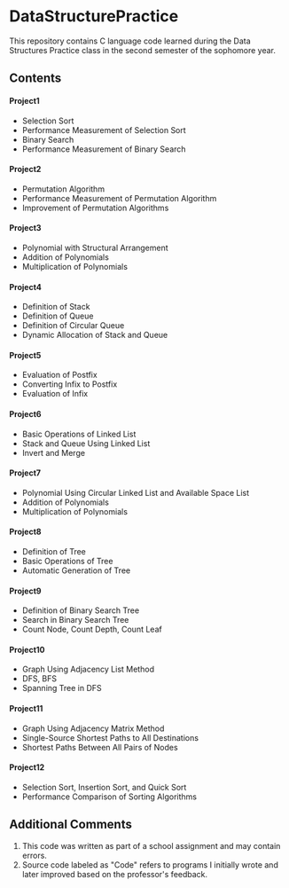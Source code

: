 # DataStructurePractice
This repository contains C language code learned during the Data Structures Practice class in the second semester of the sophomore year.




## Contents

#### Project1
- Selection Sort
- Performance Measurement of Selection Sort
- Binary Search
- Performance Measurement of Binary Search

#### Project2
- Permutation Algorithm
- Performance Measurement of Permutation Algorithm
- Improvement of Permutation Algorithms

#### Project3
- Polynomial with Structural Arrangement
- Addition of Polynomials
- Multiplication of Polynomials

#### Project4
- Definition of Stack
- Definition of Queue
- Definition of Circular Queue
- Dynamic Allocation of Stack and Queue

#### Project5
- Evaluation of Postfix
- Converting Infix to Postfix
- Evaluation of Infix

#### Project6
- Basic Operations of Linked List
- Stack and Queue Using Linked List
- Invert and Merge

#### Project7
- Polynomial Using Circular Linked List and Available Space List
- Addition of Polynomials
- Multiplication of Polynomials

#### Project8
- Definition of Tree
- Basic Operations of Tree
- Automatic Generation of Tree

#### Project9
- Definition of Binary Search Tree
- Search in Binary Search Tree
- Count Node, Count Depth, Count Leaf

#### Project10
- Graph Using Adjacency List Method
- DFS, BFS
- Spanning Tree in DFS

#### Project11
- Graph Using Adjacency Matrix Method
- Single-Source Shortest Paths to All Destinations
- Shortest Paths Between All Pairs of Nodes

#### Project12
- Selection Sort, Insertion Sort, and Quick Sort
- Performance Comparison of Sorting Algorithms




## Additional Comments
1. This code was written as part of a school assignment and may contain errors.
2. Source code labeled as "Code" refers to programs I initially wrote and later improved based on the professor's feedback.
